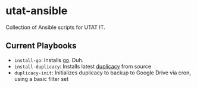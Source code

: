 # utat-ansible
Collection of Ansible scripts for UTAT IT. 

## Current Playbooks
* `install-go`: Installs [go](https://golang.org/). Duh. 
* `install-duplicacy`: Installs latest [duplicacy](https://github.com/gilbertchen/duplicacy) from source
* `duplicacy-init`: Initializes duplicacy to backup to Google Drive via cron, using a basic filter set
